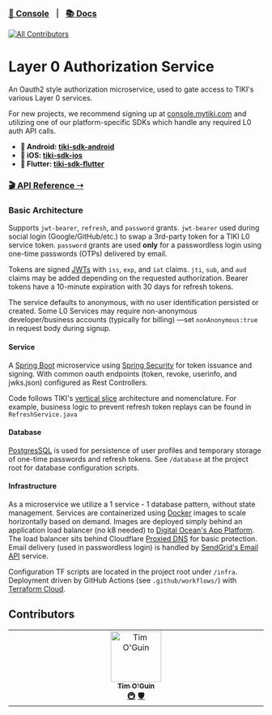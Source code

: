 ###  [🍍 Console](https://console.mytiki.com) &nbsp; ⏐ &nbsp; [📚 Docs](https://docs.mytiki.com)
<!-- ALL-CONTRIBUTORS-BADGE:START - Do not remove or modify this section -->
[![All Contributors](https://img.shields.io/badge/all_contributors-1-orange.svg?style=flat-square)](#contributors-)
<!-- ALL-CONTRIBUTORS-BADGE:END -->

# Layer 0 Authorization Service

An Oauth2 style authorization microservice, used to gate access to TIKI's various Layer 0 services.

For new projects, we recommend signing up at [console.mytiki.com](https://console.mytiki.com) and utilizing one of our
platform-specific SDKs which handle any required L0 auth API calls.

- **🤖 Android: [tiki-sdk-android](https://github.com/tiki/tiki-sdk-android)**
- **🍎 iOS: [tiki-sdk-ios](https://github.com/tiki/tiki-sdk-ios)**
- **🦋 Flutter: [tiki-sdk-flutter](https://github.com/tiki/tiki-sdk-flutter)**

### [🎬 API Reference ➝](https://docs.mytiki.com/reference/l0-auth-info-get)

### Basic Architecture

Supports `jwt-bearer`, `refresh`, and `password` grants. `jwt-bearer` used during social login (Google/GitHub/etc.) to
swap a 3rd-party token for a TIKI L0 service token. `password` grants are used **only** for a passwordless login using
one-time passwords (OTPs) delivered by email.

Tokens are signed [JWTs](https://jwt.io) with `iss`, `exp`, and `iat` claims. `jti`, `sub`, and `aud` claims may be
added depending on the requested authorization. Bearer tokens have a 10-minute expiration with 30 days for refresh
tokens.

The service defaults to anonymous, with no user identification persisted or created. Some L0 Services may require
non-anonymous developer/business accounts (typically for billing) —set `nonAnonymous:true` in request body during signup.

#### Service

A [Spring Boot](https://github.com/spring-projects/spring-boot) microservice
using [Spring Security](https://github.com/spring-projects/spring-security) for token issuance and signing. With common
oauth endpoints (token, revoke, userinfo, and jwks.json) configured as Rest Controllers.

Code follows TIKI's [vertical slice](https://jimmybogard.com/vertical-slice-architecture/) architecture and
nomenclature. For example, business logic to prevent refresh token replays can be found
in `RefreshService.java`

#### Database
[PostgresSQL](https://www.postgresql.org) is used for persistence of user profiles and temporary storage of one-time
passwords and refresh tokens. See `/database` at the project root for database configuration scripts.

#### Infrastructure
As a microservice we utilize a 1 service - 1 database pattern, without state management. Services are containerized
using [Docker](https://www.docker.com) images to scale horizontally based on demand. Images are deployed simply behind
an application load balancer (no k8 needed) to
[Digital Ocean's App Platform](https://docs.digitalocean.com/products/app-platform/). The load balancer sits behind
Cloudflare [Proxied DNS](https://developers.cloudflare.com/fundamentals/get-started/concepts/how-cloudflare-works/) for
basic protection. Email delivery (used in passwordless login) is handled by
[SendGrid's Email API](https://sendgrid.com/solutions/email-api/smtp-service/) service.

Configuration TF scripts are located in the project root under `/infra`. Deployment
driven by GitHub Actions (see `.github/workflows/`) with [Terraform Cloud](https://www.terraform.io).

## Contributors

<!-- ALL-CONTRIBUTORS-LIST:START - Do not remove or modify this section -->
<!-- prettier-ignore-start -->
<!-- markdownlint-disable -->
<table>
  <tbody>
    <tr>
      <td align="center" valign="top" width="14.28%"><a href="https://github.com/timoguin"><img src="https://avatars.githubusercontent.com/u/671968?v=4?s=100" width="100px;" alt="Tim O'Guin"/><br /><sub><b>Tim O'Guin</b></sub></a><br /><a href="#infra-timoguin" title="Infrastructure (Hosting, Build-Tools, etc)">🚇</a> <a href="#security-timoguin" title="Security">🛡️</a></td>
    </tr>
  </tbody>
</table>

<!-- markdownlint-restore -->
<!-- prettier-ignore-end -->

<!-- ALL-CONTRIBUTORS-LIST:END -->
<!-- prettier-ignore-start -->
<!-- markdownlint-disable -->

<!-- markdownlint-restore -->
<!-- prettier-ignore-end -->

<!-- ALL-CONTRIBUTORS-LIST:END -->
